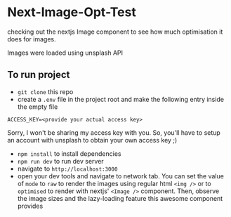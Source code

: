 # Next-Image-Opt-Test
checking out the nextjs Image component to see how much optimisation it does for images. 

Images were loaded using unsplash API 
## To run project
- `git clone` this repo
- create a `.env` file in the project root and make the following entry inside the empty file
```
ACCESS_KEY=<provide your actual access key>
``` 
Sorry, I won't be sharing my access key with you. So, you'll have to setup an account with unsplash to obtain your own access key ;)
- `npm install` to install dependencies
- `npm run dev` to run dev server
- navigate to `http://localhost:3000`
- open your dev tools and navigate to network tab. You can set the value of `mode` to `raw` to render the images using regular html `<img />` or to `optimised` to render with nextjs' `<Image />` component. Then, observe the image sizes and the lazy-loading feature this awesome component provides
